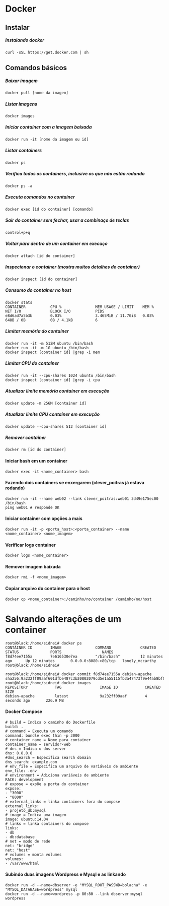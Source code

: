 # Docker
## Instalar
##### Instalando docker
```shell
curl -sSL https://get.docker.com | sh
```
## Comandos básicos
##### Baixar imagem
```shell
docker pull [nome da imagem]
```
##### Listar imagens
```shell
docker images
```
##### Iniciar container com a imagem baixada
```shell
docker run -it [nome da imagem ou id]
```
##### Listar containers
```shell
docker ps
```
##### Verifica todos os containers, inclusive os que não estão rodando
```shell
docker ps -a
```
##### Executa comandos no container
```shell
docker exec [id do container] [comando]
```
##### Sair do container sem fechar, usar a combinaço de teclas
```shell
control+p+q
```
##### Voltar para dentro de um container em execuço
```shell
docker attach [id do container]
```
##### Inspecionar o container (mostra muitos detalhes do container)
```shell
docker inspect [id do container]
```
##### Consumo do container no host
```shell
docker stats
CONTAINER           CPU %               MEM USAGE / LIMIT    MEM %               NET I/O             BLOCK I/O           PIDS
e8d6ad7a5b3b        0.03%               3.465MiB / 11.7GiB   0.03%               648B / 0B           0B / 4.1kB          6
```
##### Limitar memória do container
```shell
docker run -it -m 512M ubuntu /bin/bash
docker run -it -m 1G ubuntu /bin/bash
docker inspect [container id] |grep -i mem
```
##### Limitar CPU do container
```shell
docker run -it --cpu-shares 1024 ubuntu /bin/bash
docker inspect [container id] |grep -i cpu
```
##### Atualizar limite memória container em execução
```shell
docker update -m 256M [container id]
```
##### Atualizar limite CPU container em execução
```shell
docker update --cpu-shares 512 [container id]
```
##### Remover container
```shell
docker rm [id do container]
```

#### Iniciar bash em um container
```shell
docker exec -it <nome_container> bash
```
#### Fazendo dois containers se enxergarem (clever_poitras já estava rodando)
```shell
docker run -it --name web02 --link clever_poitras:web01 3d49e175ec00 /bin/bash
ping web01 # responde OK
```
#### Iniciar container com opções a mais
```shell
docker run -it -p <porta_host>:<porta_container> --name <nome_container> <nome_imagem>
```

#### Verificar logs container
```shell
docker logs <nome_container>
```

#### Remover imagem baixada
```shell
docker rmi -f <nome_imagem>
```

#### Copiar arquivo do container para o host
```shell
docker cp <nome_container>:/caminho/no/container /caminho/no/host
```

# Salvando alterações de um container
```shell
root@black:/home/sidnei# docker ps
CONTAINER ID        IMAGE               COMMAND             CREATED             STATUS              PORTS                  NAMES
f8d74ee7155a        7e616530e7ea        "/bin/bash"         12 minutes ago      Up 12 minutes       0.0.0.0:8080->80/tcp   lonely_mccarthy
root@black:/home/sidnei#

root@black:/home/sidnei# docker commit f8d74ee7155a debian-apache
sha256:9a232ff09aaf601dfbe487c3b20802079cd5e1a55115fb3a47473f9e44ab8bf0
root@black:/home/sidnei# docker images
REPOSITORY            TAG                 IMAGE ID            CREATED             SIZE
debian-apache         latest              9a232ff09aaf        4 seconds ago       226.9 MB
```

#### Docker Compose
```shell
# build = Indica o caminho do Dockerfile
build: .
# command = Executa um comando
command: bundle exec thin -p 3000
# container_name = Nome para container
container_name = servidor-web
# dns = Indica o dns server
dns: 8.8.8.8
#dns_search = Especifica search domain
dns_search: example.com
# env_file = Especifica um arquivo de variáveis de ambiente
env_file: .env
# environment = Adiciona variáveis de ambiente
RACK: development
# expose = expõe a porta do container
expose:
- "3000"
- "8000"
# external_links = linka containers fora do compose
external_links:
- projeto_db:mysql
# image = Indica uma imagem
image: ubuntu:14.04
# links = linka containers do compose
links:
- db
- db:database
# net = modo de rede
net: "bridge"
net: "host"
# volumes = monta volumes
volumes:
- /var/www/html
```

#### Subindo duas imagens Wordpress e Mysql e as linkando
```shell
docker run -d --name=dbserver -e "MYSQL_ROOT_PASSWD=bolacha" -e "MYSQL_DATABASE=wordpress" mysql
docker run -d --name=wordpress -p 80:80 --link dbserver:mysql wordpress
```
